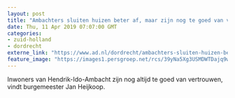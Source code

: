 ```yaml
---
layout: post
title: "Ambachters sluiten huizen beter af, maar zijn nog te goed van vertrouwen"
date: Thu, 11 Apr 2019 07:07:00 GMT
categories: 
- zuid-holland 
- dordrecht 
externe_link: "https://www.ad.nl/dordrecht/ambachters-sluiten-huizen-beter-af-maar-zijn-nog-te-goed-van-vertrouwen~a7a373bc/"
feature_image: "https://images1.persgroep.net/rcs/39yNa5Xg3USMDWTDajq9wsddanY/diocontent/145288526/_fitwidth/400/?appId=21791a8992982cd8da851550a453bd7f&quality=0.7"
---
```


Inwoners van Hendrik-Ido-Ambacht zijn nog altijd te goed van vertrouwen, vindt burgemeester Jan Heijkoop.

